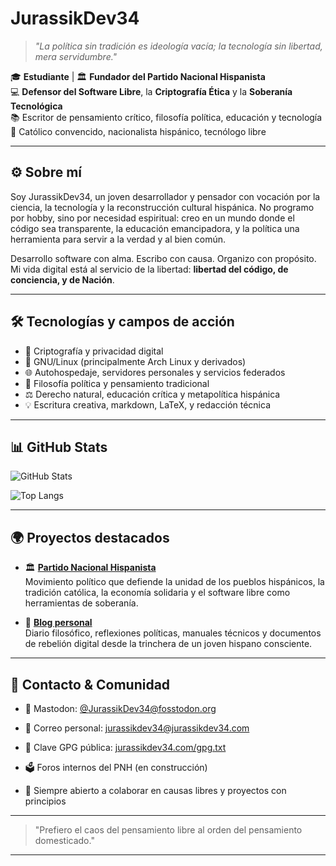# JurassikDev34

> *"La política sin tradición es ideología vacía; la tecnología sin libertad, mera servidumbre."*

🎓 **Estudiante** | 🏛️ **Fundador del Partido Nacional Hispanista**  
💻 **Defensor del Software Libre**, la **Criptografía Ética** y la **Soberanía Tecnológica**  
📚 Escritor de pensamiento crítico, filosofía política, educación y tecnología  
📖 Católico convencido, nacionalista hispánico, tecnólogo libre

---

## ⚙️ Sobre mí

Soy JurassikDev34, un joven desarrollador y pensador con vocación por la ciencia, la tecnología y la reconstrucción cultural hispánica. No programo por hobby, sino por necesidad espiritual: creo en un mundo donde el código sea transparente, la educación emancipadora, y la política una herramienta para servir a la verdad y al bien común.

Desarrollo software con alma. Escribo con causa. Organizo con propósito.  
Mi vida digital está al servicio de la libertad: **libertad del código, de conciencia, y de Nación**.

---

## 🛠️ Tecnologías y campos de acción

- 🔐 Criptografía y privacidad digital
- 🐧 GNU/Linux (principalmente Arch Linux y derivados)
- 🌐 Autohospedaje, servidores personales y servicios federados
- 🧠 Filosofía política y pensamiento tradicional
- ⚖️ Derecho natural, educación crítica y metapolítica hispánica
- 💡 Escritura creativa, markdown, LaTeX, y redacción técnica

---

## 📊 GitHub Stats

![GitHub Stats](https://github-readme-stats.vercel.app/api?username=JurassikDev34&show_icons=true&theme=radical)

![Top Langs](https://github-readme-stats.vercel.app/api/top-langs/?username=JurassikDev34&layout=compact&theme=radical)


---

## 🌍 Proyectos destacados

- 🏛️ [**Partido Nacional Hispanista**](https://pnh.09072007.xyz)  
  Movimiento político que defiende la unidad de los pueblos hispánicos, la tradición católica, la economía solidaria y el software libre como herramientas de soberanía.

- 📜 [**Blog personal**](https://jurassikdev34.com)  
  Diario filosófico, reflexiones políticas, manuales técnicos y documentos de rebelión digital desde la trinchera de un joven hispano consciente.

---


## 📡 Contacto & Comunidad

- 🐘 Mastodon: [@JurassikDev34@fosstodon.org](https://fosstodon.org/@JurassikDev34)
- 📧 Correo personal: [jurassikdev34@jurassikdev34.com](mailto:jurassikdev34@jurassikdev34.com)
- 🔐 Clave GPG pública: [jurassikdev34.com/gpg.txt](https://jurassikdev34.com/gpg.txt)


- 🗳️ Foros internos del PNH (en construcción)
- 📎 Siempre abierto a colaborar en causas libres y proyectos con principios

---

> "Prefiero el caos del pensamiento libre al orden del pensamiento domesticado."

---

